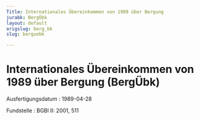 ```yaml
---
Title: Internationales Übereinkommen von 1989 über Bergung
jurabk: BergÜbk
layout: default
origslug: berg_bk
slug: berguebk

---
```


# Internationales Übereinkommen von 1989 über Bergung (BergÜbk)

Ausfertigungsdatum
:   1989-04-28

Fundstelle
:   BGBl II: 2001, 511

